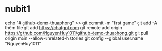 # nubit1
echo "# github-demo-thuaphong" >>
git commit -m "first game"
git add -A thêm file 
git add https://chatgpt.com
git remote add origin https://github.com/NguyenHuy1011/github-demo-thuaphong.git
git pull origin main --allow-unrelated-histories
git config --global user.name "NguyenHuy1011"
